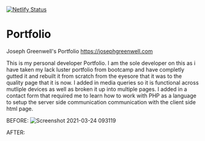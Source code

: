 [![Netlify Status](https://api.netlify.com/api/v1/badges/a0dbbca6-a842-461b-aea9-9bfb9e34b478/deploy-status)](https://app.netlify.com/sites/boring-euler-8a8c78/deploys)

# Portfolio
Joseph Greenwell's Portfolio
https://josephgreenwell.com

This is my personal developer Portfolio.
I am the sole developer on this as i have taken my lack luster portfolio from bootcamp and have completly gutted it and rebuilt it from scratch from the eyesore that it was to the quality page that it is now. I added in media queries so it is functional across mutliple devices as well as broken it up into multiple pages. I added in a contact form that required me to learn how to work with PHP as a language to setup the server side communication communication with the client side html page.



BEFORE:
![Screenshot 2021-03-24 093119](https://user-images.githubusercontent.com/69323366/112327891-ce9e0900-8c83-11eb-902b-18164fd9b45a.png)



AFTER:

